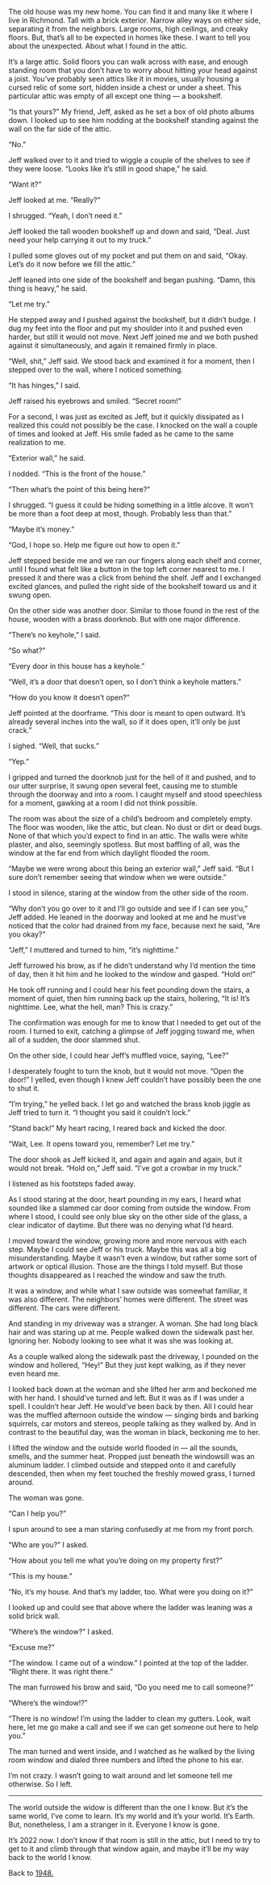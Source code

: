 The old house was my new home. You can find it and many like it where I live in Richmond. Tall with a brick exterior. Narrow alley ways on either side, separating it from the neighbors. Large rooms, high ceilings, and creaky floors. But, that’s all to be expected in homes like these. I want to tell you about the unexpected. About what I found in the attic.

It’s a large attic. Solid floors you can walk across with ease, and enough standing room that you don’t have to worry about hitting your head against a joist. You’ve probably seen attics like it in movies, usually housing a cursed relic of some sort, hidden inside a chest or under a sheet. This particular attic was empty of all except one thing — a bookshelf.

“Is that yours?” My friend, Jeff, asked as he set a box of old photo albums down. I looked up to see him nodding at the bookshelf standing against the wall on the far side of the attic.

“No.”

Jeff walked over to it and tried to wiggle a couple of the shelves to see if they were loose. “Looks like it’s still in good shape,” he said.

“Want it?”

Jeff looked at me. “Really?”

I shrugged. “Yeah, I don’t need it.”

Jeff looked the tall wooden bookshelf up and down and said, “Deal. Just need your help carrying it out to my truck.”

I pulled some gloves out of my pocket and put them on and said, “Okay. Let’s do it now before we fill the attic.”

Jeff leaned into one side of the bookshelf and began pushing. “Damn, this thing is heavy,” he said.

“Let me try.”

He stepped away and I pushed against the bookshelf, but it didn’t budge. I dug my feet into the floor and put my shoulder into it and pushed even harder, but still it would not move. Next Jeff joined me and we both pushed against it simultaneously, and again it remained firmly in place.

“Well, shit,” Jeff said. We stood back and examined it for a moment, then I stepped over to the wall, where I noticed something.

“It has hinges,” I said.

Jeff raised his eyebrows and smiled. “Secret room!”

For a second, I was just as excited as Jeff, but it quickly dissipated as I realized this could not possibly be the case. I knocked on the wall a couple of times and looked at Jeff. His smile faded as he came to the same realization to me.

“Exterior wall,” he said.

I nodded. “This is the front of the house.”

“Then what’s the point of this being here?”

I shrugged. “I guess it could be hiding something in a little alcove. It won’t be more than a foot deep at most, though. Probably less than that.”

“Maybe it’s money.”

“God, I hope so. Help me figure out how to open it.”

Jeff stepped beside me and we ran our fingers along each shelf and corner, until I found what felt like a button in the top left corner nearest to me. I pressed it and there was a click from behind the shelf. Jeff and I exchanged excited glances, and pulled the right side of the bookshelf toward us and it swung open.

On the other side was another door. Similar to those found in the rest of the house, wooden with a brass doorknob. But with one major difference.

“There’s no keyhole,” I said.

“So what?”

“Every door in this house has a keyhole.”

“Well, it’s a door that doesn’t open, so I don’t think a keyhole matters.”

“How do you know it doesn’t open?”

Jeff pointed at the doorframe. “This door is meant to open outward. It’s already several inches into the wall, so if it does open, it’ll only be just crack.”

I sighed. “Well, that sucks.”

“Yep.”

I gripped and turned the doorknob just for the hell of it and pushed, and to our utter surprise, it swung open several feet, causing me to stumble through the doorway and into a room. I caught myself and stood speechless for a moment, gawking at a room I did not think possible.

The room was about the size of a child’s bedroom and completely empty. The floor was wooden, like the attic, but clean. No dust or dirt or dead bugs. None of that which you’d expect to find in an attic. The walls were white plaster, and also, seemingly spotless. But most baffling of all, was the window at the far end from which daylight flooded the room.

“Maybe we were wrong about this being an exterior wall,” Jeff said. “But I sure don’t remember seeing that window when we were outside.”

I stood in silence, staring at the window from the other side of the room.

“Why don’t you go over to it and I’ll go outside and see if I can see you,” Jeff added. He leaned in the doorway and looked at me and he must’ve noticed that the color had drained from my face, because next he said, “Are you okay?”

“Jeff,” I muttered and turned to him, “it’s nighttime.”

Jeff furrowed his brow, as if he didn’t understand why I’d mention the time of day, then it hit him and he looked to the window and gasped. “Hold on!”

He took off running and I could hear his feet pounding down the stairs, a moment of quiet, then him running back up the stairs, hollering, “It is! It’s nighttime. Lee, what the hell, man? This is crazy.”

The confirmation was enough for me to know that I needed to get out of the room. I turned to exit, catching a glimpse of Jeff jogging toward me, when all of a sudden, the door slammed shut.

On the other side, I could hear Jeff’s muffled voice, saying, “Lee?”

I desperately fought to turn the knob, but it would not move. “Open the door!” I yelled, even though I knew Jeff couldn’t have possibly been the one to shut it.

“I’m trying,” he yelled back. I let go and watched the brass knob jiggle as Jeff tried to turn it. “I thought you said it couldn’t lock.”

“Stand back!” My heart racing, I reared back and kicked the door.

“Wait, Lee. It opens toward you, remember? Let me try.”

The door shook as Jeff kicked it, and again and again and again, but it would not break. “Hold on,” Jeff said. “I’ve got a crowbar in my truck.” 

I listened as his footsteps faded away.

As I stood staring at the door, heart pounding in my ears, I heard what sounded like a slammed car door coming from outside the window. From where I stood, I could see only blue sky on the other side of the glass, a clear indicator of daytime. But there was no denying what I’d heard. 

I moved toward the window, growing more and more nervous with each step. Maybe I could see Jeff or his truck. Maybe this was all a big misunderstanding. Maybe it wasn’t even a window, but rather some sort of artwork or optical illusion. Those are the things I told myself. But those thoughts disappeared as I reached the window and saw the truth.

It was a window, and while what I saw outside was somewhat familiar, it was also different. The neighbors’ homes were different. The street was different. The cars were different. 

And standing in my driveway was a stranger. A woman. She had long black hair and was staring up at me. People walked down the sidewalk past her. Ignoring her. Nobody looking to see what it was she was looking at.

As a couple walked along the sidewalk past the driveway, I pounded on the window and hollered, “Hey!” But they just kept walking, as if they never even heard me.

I looked back down at the woman and she lifted her arm and beckoned me with her hand. I should’ve turned and left. But it was as if I was under a spell. I couldn’t hear Jeff. He would’ve been back by then. All I could hear was the muffled afternoon outside the window — singing birds and barking squirrels, car motors and stereos, people talking as they walked by. And in contrast to the beautiful day, was the woman in black, beckoning me to her.

I lifted the window and the outside world flooded in — all the sounds, smells, and the summer heat. Propped just beneath the windowsill was an aluminum ladder. I climbed outside and stepped onto it and carefully descended, then when my feet touched the freshly mowed grass, I turned around.

The woman was gone.

“Can I help you?”

I spun around to see a man staring confusedly at me from my front porch.

“Who are you?” I asked.

“How about you tell me what you’re doing on my property first?”

“This is my house.”

“No, it’s my house. And that’s my ladder, too. What were you doing on it?”

I looked up and could see that above where the ladder was leaning was a solid brick wall. 

“Where’s the window?” I asked.

“Excuse me?”

“The window. I came out of a window.” I pointed at the top of the ladder. “Right there. It was right there.”

The man furrowed his brow and said, “Do you need me to call someone?”

“Where’s the window!?”

“There is no window! I’m using the ladder to clean my gutters. Look, wait here, let me go make a call and see if we can get someone out here to help you.”

The man turned and went inside, and I watched as he walked by the living room window and dialed three numbers and lifted the phone to his ear. 

I’m not crazy. I wasn’t going to wait around and let someone tell me otherwise. So I left.


________________________________

The world outside the widow is different than the one I know. But it’s the same world, I’ve come to learn. It’s my world and it’s your world. It’s Earth. But, nonetheless, I am a stranger in it. Everyone I know is gone. 

It’s 2022 now. I don’t know if that room is still in the attic, but I need to try to get to  it and climb through that window again, and maybe it’ll be my way back to the world I know. 

Back to [1948.](https://reddit.com/r/FishermanTales/comments/pvh0ue/stories/)